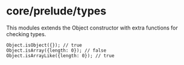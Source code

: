 # core/prelude/types

This modules extends the Object constructor with extra functions for checking types.

```
Object.isObject({}); // true
Object.isArray({length: 0}); // false
Object.isArrayLike({length: 0}); // true
```
